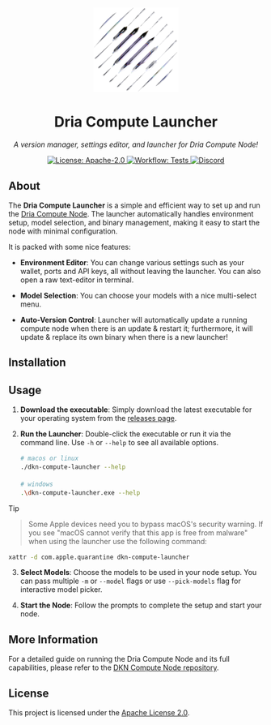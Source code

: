 <p align="center">
  <img src="https://raw.githubusercontent.com/firstbatchxyz/.github/refs/heads/master/branding/dria-logo-square.svg" alt="logo" width="168">
</p>

<p align="center">
  <h1 align="center">
    Dria Compute Launcher
  </h1>
  <p align="center">
    <i>A version manager, settings editor, and launcher for Dria Compute Node!</i>
  </p>
</p>

<p align="center">
    <a href="https://opensource.org/license/apache-2-0" target="_blank">
        <img alt="License: Apache-2.0" src="https://img.shields.io/badge/license-Apache%202.0-7CB9E8.svg">
    </a>
    <a href="./.github/workflows/test.yml" target="_blank">
        <img alt="Workflow: Tests" src="https://github.com/firstbatchxyz/dkn-compute-node/actions/workflows/tests.yml/badge.svg?branch=master">
    </a>
    <a href="https://discord.gg/dria" target="_blank">
        <img alt="Discord" src="https://dcbadge.vercel.app/api/server/dria?style=flat">
    </a>
</p>

## About

The **Dria Compute Launcher** is a simple and efficient way to set up and run the [Dria Compute Node](https://github.com/firstbatchxyz/dkn-compute-node). The launcher automatically handles environment setup, model selection, and binary management, making it easy to start the node with minimal configuration.

It is packed with some nice features:

- **Environment Editor**: You can change various settings such as your wallet, ports and API keys, all without leaving the launcher. You can also open a raw text-editor in terminal.

- **Model Selection**: You can choose your models with a nice multi-select menu.

- **Auto-Version Control**: Launcher will automatically update a running compute node when there is an update & restart it; furthermore, it will update & replace its own binary when there is a new launcher!

<!-- TODO: ollama checks? -->



## Installation

## Usage

1. **Download the executable**: Simply download the latest executable for your operating system from the [releases page](https://github.com/firstbatchxyz/dkn-compute-launcher/releases/tag/v0.0.1).

2. **Run the Launcher**: Double-click the executable or run it via the command line. Use `-h` or `--help` to see all available options.

   ```sh
   # macos or linux
   ./dkn-compute-launcher --help

   # windows
   .\dkn-compute-launcher.exe --help
   ```

> [!TIP]
>
> > Some Apple devices need you to bypass macOS's security warning. If you see "macOS cannot verify that this app is free from malware" when using the launcher use the following command:
>
> ```sh
> xattr -d com.apple.quarantine dkn-compute-launcher
> ```

3. **Select Models**: Choose the models to be used in your node setup. You can pass multiple `-m` or `--model` flags or use `--pick-models` flag for interactive model picker.

4. **Start the Node**: Follow the prompts to complete the setup and start your node.

## More Information

For a detailed guide on running the Dria Compute Node and its full capabilities, please refer to the [DKN Compute Node repository](https://github.com/firstbatchxyz/dkn-compute-node/blob/master/docs/NODE_GUIDE.md).

## License

This project is licensed under the [Apache License 2.0](https://opensource.org/license/Apache-2.0).
